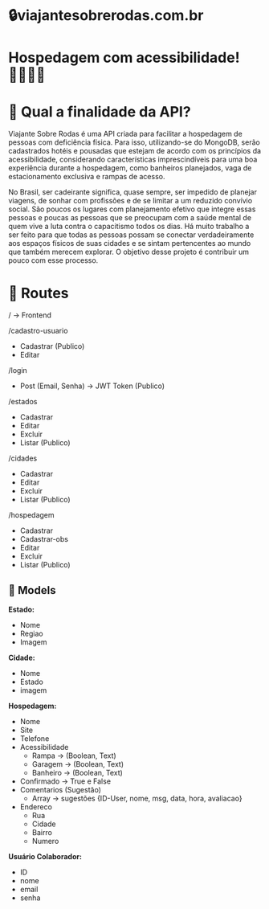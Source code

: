 # 🔒viajantesobrerodas.com.br

# Hospedagem com acessibilidade! 👩‍🦽👨‍🦽

# 🎯 Qual a finalidade da API?

  Viajante Sobre Rodas é uma API criada para facilitar a hospedagem de pessoas com deficiência física. Para isso, utilizando-se do MongoDB, serão cadastrados hotéis e pousadas que estejam de acordo com os princípios da acessibilidade, considerando características imprescindíveis para uma boa experiência durante a hospedagem, como banheiros planejados, vaga de estacionamento exclusiva e rampas de acesso.
  
  No Brasil, ser cadeirante significa, quase sempre, ser impedido de planejar viagens, de sonhar com profissões e de se limitar a um reduzido convívio social. São poucos os lugares com planejamento efetivo que integre essas pessoas e poucas as pessoas que se preocupam com a saúde mental de quem vive a luta contra o capacitismo todos os dias. Há muito trabalho a ser feito para que todas as pessoas possam se conectar verdadeiramente aos espaços físicos de suas cidades e se sintam pertencentes ao mundo que também merecem explorar. O objetivo desse projeto é contribuir um pouco com esse processo.

# 🚀 Routes

/ → Frontend

/cadastro-usuario

- Cadastrar (Publico)
- Editar

/login

- Post (Email, Senha) → JWT Token (Publico)

/estados

- Cadastrar
- Editar
- Excluir
- Listar (Publico)

/cidades

- Cadastrar
- Editar
- Excluir
- Listar (Publico)

/hospedagem

- Cadastrar
- Cadastrar-obs
- Editar
- Excluir
- Listar (Publico)

## 📃 Models

**Estado:**

- Nome
- Regiao
- Imagem

**Cidade:**

- Nome
- Estado
- imagem

**Hospedagem:**

- Nome
- Site
- Telefone
- Acessibilidade
    - Rampa → (Boolean, Text)
    - Garagem → (Boolean, Text)
    - Banheiro → (Boolean, Text)
- Confirmado → True e False
- Comentarios (Sugestão)
    - Array → sugestões {ID-User, nome, msg, data, hora, avaliacao}
- Endereco
    - Rua
    - Cidade
    - Bairro
    - Numero

**Usuário Colaborador:**

- ID
- nome
- email
- senha